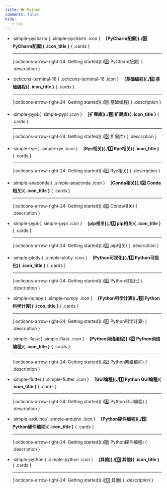 ```yaml
---
title: 🐦 Python
comments: false
hide:
   - toc
---
```


<div class="grid cards index-info" markdown>

-   :simple-pycharm:{ .simple-pycharm .icon } &ensp;&ensp;__[PyCharm配置](./0️⃣ PyCharm配置){ .icon_title }__
{ .cards }

	---

	

	[:octicons-arrow-right-24: Getting started](./0️⃣ PyCharm配置)
{ .description }

-   :octicons-terminal-16:{ .octicons-terminal-16 .icon } &ensp;&ensp;__[基础编程](./0️⃣ 基础编程){ .icon_title }__
{ .cards }

	---

	

	[:octicons-arrow-right-24: Getting started](./0️⃣ 基础编程)
{ .description }

-   :simple-pypi:{ .simple-pypi .icon } &ensp;&ensp;__[扩展库](./0️⃣ 扩展库){ .icon_title }__
{ .cards }

	---

	

	[:octicons-arrow-right-24: Getting started](./0️⃣ 扩展库)
{ .description }

-   :simple-rye:{ .simple-rye .icon } &ensp;&ensp;__[Rye相关](./1️⃣ Rye相关){ .icon_title }__
{ .cards }

	---

	

	[:octicons-arrow-right-24: Getting started](./1️⃣ Rye相关)
{ .description }

-   :simple-anaconda:{ .simple-anaconda .icon } &ensp;&ensp;__[Conda相关](./2️⃣ Conda相关){ .icon_title }__
{ .cards }

	---

	

	[:octicons-arrow-right-24: Getting started](./2️⃣ Conda相关)
{ .description }

-   :simple-pypi:{ .simple-pypi .icon } &ensp;&ensp;__[pip相关](./3️⃣ pip相关){ .icon_title }__
{ .cards }

	---

	

	[:octicons-arrow-right-24: Getting started](./3️⃣ pip相关)
{ .description }

-   :simple-plotly:{ .simple-plotly .icon } &ensp;&ensp;__[Python可视化](./5️⃣ Python可视化){ .icon_title }__
{ .cards }

	---

	

	[:octicons-arrow-right-24: Getting started](./5️⃣ Python可视化)
{ .description }

-   :simple-numpy:{ .simple-numpy .icon } &ensp;&ensp;__[Python科学计算](./6️⃣ Python科学计算){ .icon_title }__
{ .cards }

	---

	

	[:octicons-arrow-right-24: Getting started](./6️⃣ Python科学计算)
{ .description }

-   :simple-flask:{ .simple-flask .icon } &ensp;&ensp;__[Python网络编程](./7️⃣ Python网络编程){ .icon_title }__
{ .cards }

	---

	

	[:octicons-arrow-right-24: Getting started](./7️⃣ Python网络编程)
{ .description }

-   :simple-flutter:{ .simple-flutter .icon } &ensp;&ensp;__[GUI编程](./8️⃣ Python GUI编程){ .icon_title }__
{ .cards }

	---

	

	[:octicons-arrow-right-24: Getting started](./8️⃣ Python GUI编程)
{ .description }

-   :simple-arduino:{ .simple-arduino .icon } &ensp;&ensp;__[Python硬件编程](./9️⃣ Python硬件编程){ .icon_title }__
{ .cards }

	---

	

	[:octicons-arrow-right-24: Getting started](./9️⃣ Python硬件编程)
{ .description }

-   :simple-python:{ .simple-python .icon } &ensp;&ensp;__[其他](./🔟 其他){ .icon_title }__
{ .cards }

	---

	

	[:octicons-arrow-right-24: Getting started](./🔟 其他)
{ .description }

</div>